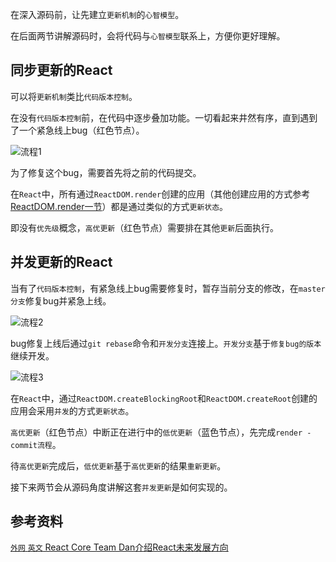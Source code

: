 在深入源码前，让先建立`更新机制`的`心智模型`。

在后面两节讲解源码时，会将代码与`心智模型`联系上，方便你更好理解。

## 同步更新的React

可以将`更新机制`类比`代码版本控制`。

在没有`代码版本控制`前，在代码中逐步叠加功能。一切看起来井然有序，直到遇到了一个紧急线上bug（红色节点）。

<!-- <img :src="$withBase('/img/git1.png')" alt="流程1"> -->

<img :src="$withBase('/assets/react/git1.png')" alt="流程1">

为了修复这个bug，需要首先将之前的代码提交。

在`React`中，所有通过`ReactDOM.render`创建的应用（其他创建应用的方式参考[ReactDOM.render一节](/react/state/reactdom#react的其他入口函数)）都是通过类似的方式`更新状态`。

即没有`优先级`概念，`高优更新`（红色节点）需要排在其他`更新`后面执行。

## 并发更新的React

当有了`代码版本控制`，有紧急线上bug需要修复时，暂存当前分支的修改，在`master分支`修复bug并紧急上线。

<!-- <img :src="$withBase('/img/git2.png')" alt="流程2"> -->

<img :src="$withBase('/assets/react/git2.png')" alt="流程2">

bug修复上线后通过`git rebase`命令和`开发分支`连接上。`开发分支`基于`修复bug的版本`继续开发。

<!-- <img :src="$withBase('/img/git3.png')" alt="流程3"> -->

<img :src="$withBase('/assets/react/git3.png')" alt="流程3">

在`React`中，通过`ReactDOM.createBlockingRoot`和`ReactDOM.createRoot`创建的应用会采用`并发`的方式`更新状态`。

`高优更新`（红色节点）中断正在进行中的`低优更新`（蓝色节点），先完成`render - commit流程`。

待`高优更新`完成后，`低优更新`基于`高优更新`的结果`重新更新`。

接下来两节会从源码角度讲解这套`并发更新`是如何实现的。

## 参考资料

[`外网` `英文` React Core Team Dan介绍React未来发展方向](https://www.youtube.com/watch?v=v6iR3Zk4oDY)